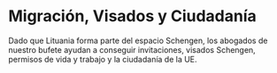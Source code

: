 # Migración, Visados y Ciudadanía 

Dado que Lituania forma parte del espacio Schengen, los abogados de nuestro bufete ayudan a conseguir invitaciones, visados Schengen, permisos de vida y trabajo y la ciudadanía de la UE.
